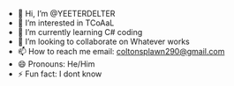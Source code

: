 - 👋 Hi, I’m @YEETERDELTER
- 👀 I’m interested in TCoAaL
- 🌱 I’m currently learning C# coding
- 💞️ I’m looking to collaborate on Whatever works
- 📫 How to reach me email: coltonsplawn290@gmail.com
- 😄 Pronouns: He/Him
- ⚡ Fun fact: I dont know

<!---
YEETERDELTER/YEETERDELTER is a ✨ special ✨ repository because its `README.md` (this file) appears on your GitHub profile.
You can click the Preview link to take a look at your changes.
--->
